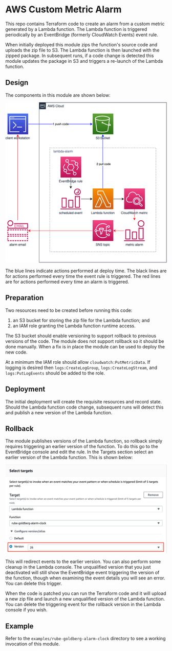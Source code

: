 # AWS Custom Metric Alarm

This repo contains Terraform code to create an alarm from a custom metric
generated by a Lambda function. The Lambda function is triggered periodically
by an EventBridge (formerly CloudWatch Events) event rule.

When initially deployed this module zips the function's source code and uploads
the zip file to S3. The Lambda function is then launched with the zipped
package. In subsequent runs, if a code change is detected this module updates
the package in S3 and triggers a re-launch of the Lambda function.

## Design

The components in this module are shown below:

![layout](https://raw.githubusercontent.com/conrad-mukai/terraform-aws-lambda-alarm/master/images/aws-lambda-alarm.png)

The blue lines indicate actions performed at deploy time. The black lines are
for actions performed every time the event rule is triggered. The red lines are
for actions performed every time an alarm is triggered.

## Preparation

Two resources need to be created before running this code:
1. an S3 bucket for storing the zip file for the Lambda function; and
1. an IAM role granting the Lambda function runtime access.

The S3 bucket should enable versioning to support rollback to previous versions
of the code. The module does not support rollback so it should be done
manually. When a fix is in place the module can be used to deploy the new code.

At a minimum the IAM role should allow `cloudwatch:PutMetricData`. If logging
is desired then `logs:CreateLogGroup`, `logs:CreateLogStream`, and
`logs:PutLogEvents` should be added to the role.

## Deployment

The initial deployment will create the requisite resources and record state.
Should the Lambda function code change, subsequent runs will detect this and
publish a new version of the Lambda function.

## Rollback

The module publishes versions of the Lambda function, so rollback simply
requires triggering an earlier version of the function. To do this go to the
EventBridge console and edit the rule. In the Targets section select an earlier
version of the Lambda function. This is shown below:

![EventBridge Console](https://raw.githubusercontent.com/conrad-mukai/terraform-aws-lambda-alarm/master/images/eventbridge-console.png)

This will redirect events to the earlier version. You can also perform some
cleanup in the Lambda console. The unqualified version that you just
deactivated will still show the EventBridge event triggering the version of the
function, though when examining the event details you will see an error.
You can delete this trigger.

When the code is patched you can run the Terraform code and it will
upload a new zip file and launch a new unqualified version of the Lambda
function. You can delete the triggering event for the rollback version in the
Lambda console if you wish.

## Example

Refer to the `examples/rube-goldberg-alarm-clock` directory to see a working
invocation of this module.
